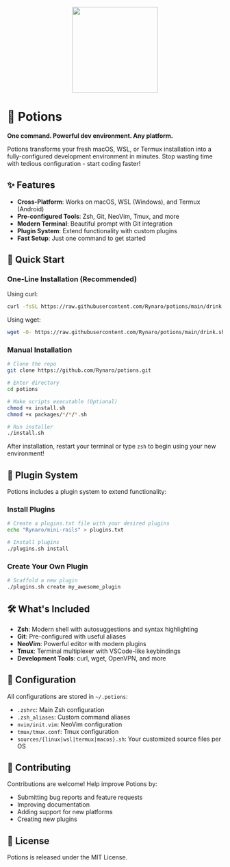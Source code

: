 <p align="center"><img src="https://github.com/user-attachments/assets/8d81012c-41d8-4db9-b801-db40ef52be0b" height="200" /></p>

# 🧪 Potions

**One command. Powerful dev environment. Any platform.**

Potions transforms your fresh macOS, WSL, or Termux installation into a fully-configured development environment in minutes. Stop wasting time with tedious configuration - start coding faster!

## ✨ Features

- **Cross-Platform**: Works on macOS, WSL (Windows), and Termux (Android)
- **Pre-configured Tools**: Zsh, Git, NeoVim, Tmux, and more
- **Modern Terminal**: Beautiful prompt with Git integration
- **Plugin System**: Extend functionality with custom plugins
- **Fast Setup**: Just one command to get started

## 🚀 Quick Start

### One-Line Installation (Recommended)

Using curl:
```bash
curl -fsSL https://raw.githubusercontent.com/Rynaro/potions/main/drink.sh | bash
```

Using wget:
```bash
wget -O- https://raw.githubusercontent.com/Rynaro/potions/main/drink.sh | bash
```

### Manual Installation

```bash
# Clone the repo
git clone https://github.com/Rynaro/potions.git

# Enter directory
cd potions

# Make scripts executable (Optional)
chmod +x install.sh
chmod +x packages/*/*/*.sh

# Run installer
./install.sh
```

After installation, restart your terminal or type `zsh` to begin using your new environment!

## 🔌 Plugin System

Potions includes a plugin system to extend functionality:

### Install Plugins
```bash
# Create a plugins.txt file with your desired plugins
echo "Rynaro/mini-rails" > plugins.txt

# Install plugins
./plugins.sh install
```

### Create Your Own Plugin
```bash
# Scaffold a new plugin
./plugins.sh create my_awesome_plugin
```

## 🛠️ What's Included

- **Zsh**: Modern shell with autosuggestions and syntax highlighting
- **Git**: Pre-configured with useful aliases
- **NeoVim**: Powerful editor with modern plugins
- **Tmux**: Terminal multiplexer with VSCode-like keybindings
- **Development Tools**: curl, wget, OpenVPN, and more

## 📝 Configuration

All configurations are stored in `~/.potions`:
- `.zshrc`: Main Zsh configuration
- `.zsh_aliases`: Custom command aliases
- `nvim/init.vim`: NeoVim configuration
- `tmux/tmux.conf`: Tmux configuration
- `sources/{linux|wsl|termux|macos}.sh`: Your customized source files per OS

## 🤝 Contributing

Contributions are welcome! Help improve Potions by:
- Submitting bug reports and feature requests
- Improving documentation
- Adding support for new platforms
- Creating new plugins

## 📜 License

Potions is released under the MIT License.

